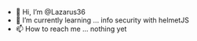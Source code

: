 - 👋 Hi, I’m @Lazarus36
- 🌱 I’m currently learning ... info security with helmetJS
- 📫 How to reach me ... nothing yet

<!---
Lazarus36/Lazarus36 is a ✨ special ✨ repository because its `README.md` (this file) appears on your GitHub profile.
You can click the Preview link to take a look at your changes.
--->
